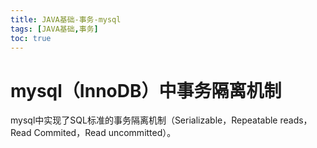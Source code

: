 ```yaml
---
title: JAVA基础-事务-mysql
tags: [JAVA基础,事务]
toc: true
---
```


# mysql（InnoDB）中事务隔离机制
mysql中实现了SQL标准的事务隔离机制（Serializable，Repeatable reads，Read Commited，Read uncommitted）。